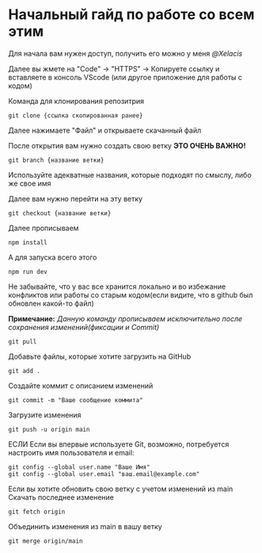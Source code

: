 # Начальный гайд по работе со всем этим

Для начала вам нужен доступ, получить его можно у меня *@Xelacis*

Далее вы жмете на "Code" -> "HTTPS" -> Копируете ссылку и вставляете в консоль VScode (или другое приложение для работы с кодом) 

Команда для клонирования репозитрия
```
git clone {ссылка скопированная ранее}
```

Далее нажимаете "Файл" и открываете скачанный файл

После открытия вам нужно создать свою ветку **ЭТО ОЧЕНЬ ВАЖНО!**
```
git branch {название ветки}
```
Используйте адекватные названия, которые подходят по смыслу, либо же свое имя

Далее вам нужно перейти на эту ветку
```
git checkout {название ветки}
```
Далее прописываем 
```
npm install
```

А для запуска всего этого
```
npm run dev
```

Не забывайте, что у вас все хранится локально и во избежание конфликтов или работы со старым кодом(если видите, что в github был обновлен какой-то файл)

**Примечание:** *Данную команду прописываем исключительно после сохранения изменений(фиксации и Commit)*

```
git pull
```
Добавьте файлы, которые хотите загрузить на GitHub
```
git add .
```
Создайте коммит с описанием изменений
```
git commit -m "Ваше сообщение коммита"
```
Загрузите изменения
```
git push -u origin main
```
ЕСЛИ
Если вы впервые используете Git, возможно, потребуется настроить имя пользователя и email:
```
git config --global user.name "Ваше Имя"
git config --global user.email "ваш.email@example.com"
```


Если вы хотите обновить свою ветку с учетом изменений из main
Скачать последнее изменение 
```
git fetch origin
```
Объединить изменения из main в вашу ветку
```     
git merge origin/main 
```


